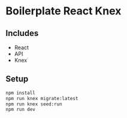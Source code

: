 # Boilerplate React Knex

## Includes
- React
- API
- Knex

## Setup
```sh
npm install
npm run knex migrate:latest
npm run knex seed:run
npm run dev
```
